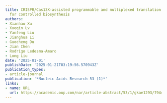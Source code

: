 ```yaml
---
title: CRISPR/Cas13X-assisted programmable and multiplexed translation regulation
  for controlled biosynthesis
authors:
- Xianhao Xu
- Xueqin Lv
- Yanfeng Liu
- Jianghua Li
- Guocheng Du
- Jian Chen
- Rodrigo Ledesma-Amaro
- Long Liu
date: '2025-01-01'
publishDate: '2025-01-21T03:19:56.570943Z'
publication_types:
- article-journal
publication: '*Nucleic Acids Research 53 (1)*'
links:
- name: URL
  url: https://academic.oup.com/nar/article-abstract/53/1/gkae1293/7944734
---
```

